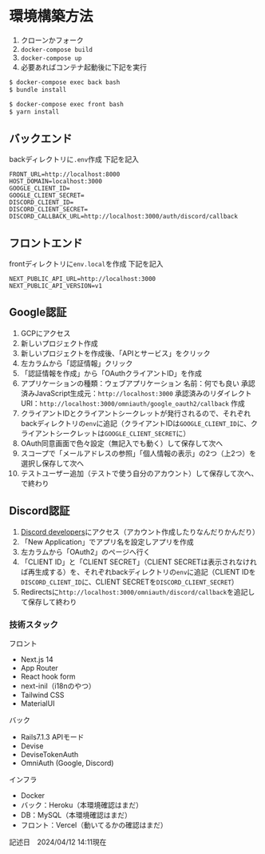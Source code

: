 # 環境構築方法
1. クローンかフォーク
2. `docker-compose build`
3. `docker-compose up`
4. 必要あればコンテナ起動後に下記を実行
```bash
$ docker-compose exec back bash
$ bundle install
```
```bash
$ docker-compose exec front bash
$ yarn install
```

## バックエンド
backディレクトリに`.env`作成
下記を記入
```
FRONT_URL=http://localhost:8000
HOST_DOMAIN=localhost:3000
GOOGLE_CLIENT_ID=
GOOGLE_CLIENT_SECRET=
DISCORD_CLIENT_ID=
DISCORD_CLIENT_SECRET=
DISCORD_CALLBACK_URL=http://localhost:3000/auth/discord/callback
```
## フロントエンド
frontディレクトリに`env.local`を作成
下記を記入
```
NEXT_PUBLIC_API_URL=http://localhost:3000
NEXT_PUBLIC_API_VERSION=v1
```

## Google認証
1. GCPにアクセス
2. 新しいプロジェクト作成
3. 新しいプロジェクトを作成後、「APIとサービス」をクリック
4. 左カラムから「認証情報」クリック
5. 「認証情報を作成」から「OAuthクライアントID」を作成
6. アプリケーションの種類：ウェブアプリケーション
名前：何でも良い
承認済みJavaScript生成元：`http://localhost:3000`
承認済みのリダイレクト URI：`http://localhost:3000/omniauth/google_oauth2/callback`
作成
7. クライアントIDとクライアントシークレットが発行されるので、それぞれbackディレクトリの`env`に追記（クライアントIDは`GOOGLE_CLIENT_ID`に、クライアントシークレットは`GOOGLE_CLIENT_SECRET`に）
8. OAuth同意画面で色々設定（無記入でも動く）して保存して次へ
9. スコープで「メールアドレスの参照」「個人情報の表示」の2つ（上2つ）を選択し保存して次へ
10. テストユーザー追加（テストで使う自分のアカウント）して保存して次へ、で終わり

## Discord認証
1. [Discord developers](https://discord.com/developers/applications)にアクセス（アカウント作成したりなんだりかんだり）
2. 「New Application」でアプリ名を設定しアプリを作成
3. 左カラムから「OAuth2」のページへ行く
4. 「CLIENT ID」と「CLIENT SECRET」（CLIENT SECRETは表示されなければ再生成する）を、それぞれbackディレクトリの`env`に追記（CLIENT IDを`DISCORD_CLIENT_ID`に、CLIENT SECRETを`DISCORD_CLIENT_SECRET`）
5. Redirectsに`http://localhost:3000/omniauth/discord/callback`を追記して保存して終わり


### 技術スタック
フロント
- Next.js 14
- App Router
- React hook form
- next-inil（i18nのやつ）
- Tailwind CSS
- MaterialUI

バック
- Rails7.1.3 APIモード
- Devise
- DeviseTokenAuth
- OmniAuth (Google, Discord)

インフラ
- Docker
- バック：Heroku（本環境確認はまだ）
- DB：MySQL（本環境確認はまだ）
- フロント：Vercel（動いてるかの確認はまだ）

記述日　2024/04/12 14:11現在